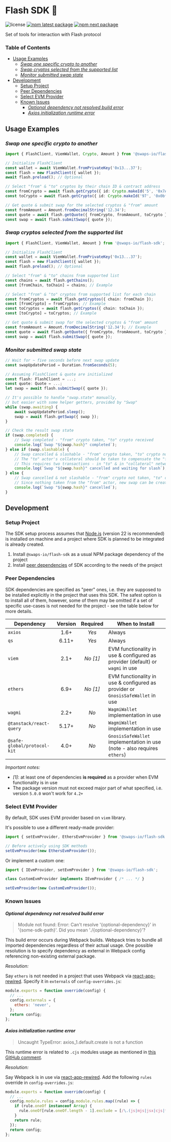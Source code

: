 <!-- omit in toc -->
# Flash SDK 🧰

![license](https://img.shields.io/badge/license-MIT-blue.svg)
[![npm latest package](https://img.shields.io/npm/v/@swaps-io/flash-sdk/latest.svg)](https://www.npmjs.com/package/@swaps-io/flash-sdk)
[![npm next package](https://img.shields.io/npm/v/@swaps-io/flash-sdk/next.svg)](https://www.npmjs.com/package/@swaps-io/flash-sdk)

Set of tools for interaction with Flash protocol

<!-- omit in toc -->
### Table of Contents

- [Usage Examples](#usage-examples)
  - [_Swap one specific crypto to another_](#swap-one-specific-crypto-to-another)
  - [_Swap cryptos selected from the supported list_](#swap-cryptos-selected-from-the-supported-list)
  - [_Monitor submitted swap state_](#monitor-submitted-swap-state)
- [Development](#development)
  - [Setup Project](#setup-project)
  - [Peer Dependencies](#peer-dependencies)
  - [Select EVM Provider](#select-evm-provider)
  - [Known Issues](#known-issues)
    - [_Optional dependency not resolved build error_](#optional-dependency-not-resolved-build-error)
    - [_Axios initialization runtime error_](#axios-initialization-runtime-error)

## Usage Examples

### _Swap one specific crypto to another_

```ts
import { FlashClient, ViemWallet, Crypto, Amount } from '@swaps-io/flash-sdk';

// Initialize FlashClient
const wallet = await ViemWallet.fromPrivateKey('0x13...37');
const flash = new FlashClient({ wallet });
await flash.preload(); // Optional

// Select "from" & "to" cryptos by their chain ID & contract address
const fromCrypto = await flash.getCrypto({ id: Crypto.makeId('5', '0x7A5c16F8055034A723376f680Cf6666cAd80B864') });
const toCrypto = await flash.getCrypto({ id: Crypto.makeId('97', '0x0bfc4216C1Fc8ea8b941af6abb70C44dfd7Ee156') });

// Get quote & submit swap for the selected cryptos & "from" amount
const fromAmount = Amount.fromDecimalString('12.34');
const quote = await flash.getQuote({ fromCrypto, fromAmount, toCrypto });
const swap = await flash.submitSwap({ quote });
```

### _Swap cryptos selected from the supported list_

```ts
import { FlashClient, ViemWallet, Amount } from '@swaps-io/flash-sdk';

// Initialize FlashClient
const wallet = await ViemWallet.fromPrivateKey('0x13...37');
const flash = new FlashClient({ wallet });
await flash.preload(); // Optional

// Select "from" & "to" chains from supported list
const chains = await flash.getChains();
const [fromChain, toChain] = chains; // Example

// Select "from" & "to" cryptos from supported list for each chain
const fromCryptos = await flash.getCryptos({ chain: fromChain });
const [fromCrypto] = fromCryptos; // Example
const toCryptos = await flash.getCryptos({ chain: toChain });
const [toCrypto] = toCryptos; // Example

// Get quote & submit swap for the selected cryptos & "from" amount
const fromAmount = Amount.fromDecimalString('12.34'); // Example
const quote = await flash.getQuote({ fromCrypto, fromAmount, toCrypto });
const swap = await flash.submitSwap({ quote });
```

### _Monitor submitted swap state_

```ts
// Wait for ~ five seconds before next swap update
const swapUpdatePeriod = Duration.fromSeconds(5);

// Assuming FlashClient & quote are initialized
const flash: FlashClient = ...;
const quote: Quote = ...;
let swap = await flash.submitSwap({ quote });

// It's possible to handle "swap.state" manually,
// but easier with some helper getters, provided by "Swap"
while (swap.awaiting) {
    await swapUpdatePeriod.sleep();
    swap = await flash.getSwap({ swap });
}

// Check the result swap state
if (swap.completed) {
    // Swap completed - "from" crypto taken, "to" crypto received
    console.log(`Swap "${swap.hash}" completed`);
} else if (swap.slashable) {
    // Swap cancelled & slashable - "from" crypto taken, "to" crypto not received
    // The "to" actor's collateral should be taken to compensate the "from" crypto
    // This requires two transactions - in "to" & in "collateral" network (can be helped by liquidators)
    console.log(`Swap "${swap.hash}" cancelled and waiting for slash`);
} else {
    // Swap cancelled & not slashable - "from" crypto not taken, "to" crypto not received
    // Since nothing taken from the "from" actor, new swap can be created (even for the same quote)
    console.log(`Swap "${swap.hash}" cancelled`);
}
```

## Development

### Setup Project

The SDK setup process assumes that [Node.js](https://nodejs.org/en) (version 22 is recommended) is installed on machine
and a project where SDK is planned to be integrated is already created.

1. Install `@swaps-io/flash-sdk` as a usual NPM package dependency of the project
2. Install [peer dependencies](#peer-dependencies) of SDK according to the needs of the project

### Peer Dependencies

SDK dependencies are specified as "peer" ones, i.e. they are supposed to be installed explicitly in the project that
uses this SDK. The safest option is to install all of them, however, some of them may be omitted if a set of specific
use-cases is not needed for the project - see the table below for more details.

| Dependency                  | Version | Required | When to Install                                                                |
| --------------------------- | :-----: | :------: | ------------------------------------------------------------------------------ |
| `axios`                     |  1.6+   |  _Yes_   | Always                                                                         |
| `qs`                        |  6.11+  |  _Yes_   | Always                                                                         |
| `viem`                      |  2.1+   | _No [1]_ | EVM functionality in use & configured as provider (default) or `wagmi` in use  |
| `ethers`                    |  6.9+   | _No [1]_ | EVM functionality in use & configured as provider or `GnosisSafeWallet` in use |
| `wagmi`                     |  2.2+   |   _No_   | `WagmiWallet` implementation in use                                            |
| `@tanstack/react-query`     |  5.17+  |   _No_   | `WagmiWallet` implementation in use                                            |
| `@safe-global/protocol-kit` |  4.0+   |   _No_   | `GnosisSafeWallet` implementation in use (note - also requires `ethers`)       |

_Important notes:_

- _[1]_: at least one of dependencies __is required__ as a provider when EVM functionality is in use
- The package version must not exceed major part of what specified, i.e. version `5.0.0` won't work for `4.2+`

### Select EVM Provider

By default, SDK uses EVM provider based on `viem` library.

It's possible to use a different ready-made provider:

```ts
import { setEvmProvider, EthersEvmProvider } from '@swaps-io/flash-sdk';

// Before actively using SDK methods
setEvmProvider(new EthersEvmProvider());
```

Or implement a custom one:

```ts
import { IEvmProvider, setEvmProvider } from '@swaps-io/flash-sdk';

class CustomEvmProvider implements IEvmProvider { /* ... */ }

setEvmProvider(new CustomEvmProvider());
```

### Known Issues

#### _Optional dependency not resolved build error_

> Module not found: Error: Can't resolve '{optional-dependency}' in '{some-sdk-path}'.
> Did you mean './{optional-dependency}'?

This build error occurs during Webpack builds. Webpack tries to bundle all imported dependencies regardless of their
actual usage. One possible resolution is to specify dependency as external in Webpack config referencing non-existing
external package.

_Resolution:_

Say `ethers` is not needed in a project that uses Webpack via
[react-app-rewired](https://www.npmjs.com/package/react-app-rewired).
Specify it in `externals` of `config-overrides.js`:

```js
module.exports = function override(config) {
  // ...
  config.externals = {
    ethers: 'never',
  };
  return config;
};
```

#### _Axios initialization runtime error_

> Uncaught TypeError: axios_1.default.create is not a function

This runtime error is related to `.cjs` modules usage as mentioned in
[this GitHub comment](https://github.com/facebook/create-react-app/pull/12021#issuecomment-1108426483).

_Resolution:_

Say Webpack is in use via [react-app-rewired](https://www.npmjs.com/package/react-app-rewired).
Add the following `rules` override in `config-overrides.js`:

```js
module.exports = function override(config) {
  // ...
  config.module.rules = config.module.rules.map((rule) => {
    if (rule.oneOf instanceof Array) {
      rule.oneOf[rule.oneOf.length - 1].exclude = [/\.(js|mjs|jsx|cjs|ts|tsx)$/, /\.html$/, /\.json$/];
    }
    return rule;
  });
  return config;
};
```
